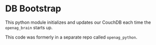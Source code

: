DB Bootstrap
============

This python module initializes and updates our CouchDB each time the `openag_brain` starts up.

This code was formerly in a separate repo called `openag_python`.
